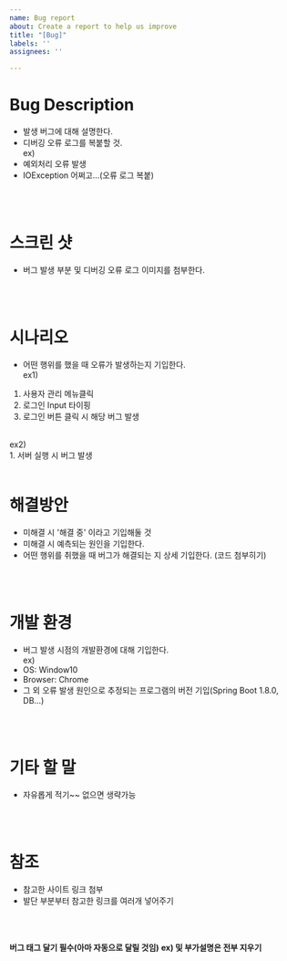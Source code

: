 ```yaml
---
name: Bug report
about: Create a report to help us improve
title: "[Bug]"
labels: ''
assignees: ''

---
```


# Bug Description
- 발생 버그에 대해 설명한다.
- 디버깅 오류 로그를 복붙할 것. <br/>
ex) <br/>
- 예외처리 오류 발생
- IOException 어쩌고...(오류 로그 복붙)

<br/>
<br/>

# 스크린 샷
- 버그 발생 부분 및 디버깅 오류 로그 이미지를 첨부한다.

<Br/>
<br/>

# 시나리오
- 어떤 행위를 했을 때 오류가 발생하는지 기입한다. <br/>
ex1) <br/>
1. 사용자 관리 메뉴클릭
2. 로그인 Input 타이핑
3. 로그인 버튼 클릭 시 해당 버그 발생
<br/>
ex2) <br/>
1. 서버 실행 시 버그 발생

<br/>
<br/>

# 해결방안
- 미해결 시 '해결 중' 이라고 기입해둘 것
- 미해결 시 예측되는 원인을 기입한다.
- 어떤 행위를 취했을 때 버그가 해결되는 지 상세 기입한다. (코드 첨부히기)

<br/>
<br/>

# 개발 환경
- 버그 발생 시점의 개발환경에 대해 기입한다. <br/>
ex) 
- OS: Window10
- Browser: Chrome
- 그 외 오류 발생 원인으로 추정되는 프로그램의 버전 기입(Spring Boot 1.8.0, DB...)

<br/>
<br/>

# 기타 할 말
- 자유롭게 적기~~ 없으면 생략가능

<br/>
<br/>

# 참조
- 참고한 사이트 링크 첨부 
- 발단 부분부터 참고한 링크를 여러개 넣어주기 

<br/>
<br/>


**버그 태그 달기 필수(아마 자동으로 달릴 것임)** 
**ex) 및 부가설명은 전부 지우기**

<br/>
<br/>
